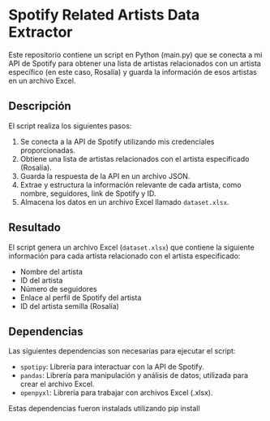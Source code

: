 # Spotify Related Artists Data Extractor

Este repositorio contiene un script en Python (main.py) que se conecta a mi API de Spotify para obtener una lista de artistas relacionados con un artista específico (en este caso, Rosalía) y guarda la información de esos artistas en un archivo Excel.

## Descripción

El script realiza los siguientes pasos:
1. Se conecta a la API de Spotify utilizando mis credenciales proporcionadas.
2. Obtiene una lista de artistas relacionados con el artista especificado (Rosalía).
3. Guarda la respuesta de la API en un archivo JSON.
4. Extrae y estructura la información relevante de cada artista, como nombre, seguidores, link de Spotify y ID.
5. Almacena los datos en un archivo Excel llamado `dataset.xlsx`.

## Resultado

El script genera un archivo Excel (`dataset.xlsx`) que contiene la siguiente información para cada artista relacionado con el artista especificado:
- Nombre del artista
- ID del artista
- Número de seguidores
- Enlace al perfil de Spotify del artista
- ID del artista semilla (Rosalía)

## Dependencias

Las siguientes dependencias son necesarias para ejecutar el script:
- `spotipy`: Librería para interactuar con la API de Spotify.
- `pandas`: Librería para manipulación y análisis de datos, utilizada para crear el archivo Excel.
- `openpyxl`: Librería para trabajar con archivos Excel (.xlsx).

Estas dependencias fueron instalads utilizando pip install
